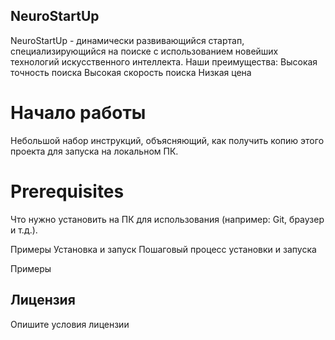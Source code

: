 ## NeuroStartUp
NeuroStartUp - динамически развивающийся стартап, специализирующийся на поиске с использованием новейших технологий искусственного интеллекта. Наши преимущества:
Высокая точность поиска
Высокая скорость поиска
Низкая цена

# Начало работы
Небольшой набор инструкций, объясняющий, как получить копию этого проекта для запуска на локальном ПК.

# Prerequisites
Что нужно установить на ПК для использования (например: Git, браузер и т.д.).

Примеры
Установка и запуск
Пошаговый процесс установки и запуска

Примеры

## Лицензия
Опишите условия лицензии
